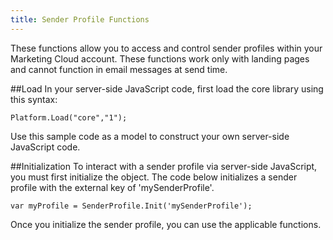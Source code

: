 ```yaml
---
title: Sender Profile Functions
---
```


These functions allow you to access and control sender profiles within your Marketing Cloud account. These functions work only with landing pages and cannot function in email messages at send time.

##Load
In your server-side JavaScript code, first load the core library using this syntax:
```
Platform.Load("core","1");
```
Use this sample code as a model to construct your own server-side JavaScript code.

##Initialization
To interact with a sender profile via server-side JavaScript, you must first initialize the object. The code below initializes a sender profile with the external key of 'mySenderProfile'.
```
var myProfile = SenderProfile.Init('mySenderProfile');
```
Once you initialize the sender profile, you can use the applicable functions.
